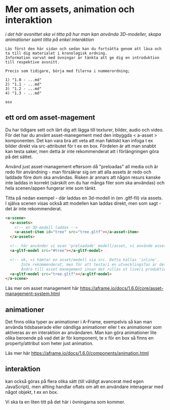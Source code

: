 # Mer om assets, animation och interaktion

*i det här avsnittet ska vi titta på hur man kan använda 3D-modeller, skapa animationer samt titta på enkel interaktion*

```
Läs först den här sidan och sedan kan du fortsätta genom att läsa och ta till dig materialet i kronologisk ordning.
Information varvat med övningar är tänkta att ge dig en introduktion till respektive avsnitt.

Precis som tidigare, börja med filerna i nummerordning;

1) "1.0 - ...md"
2) "1.1 - ...md"
3) "1.2 - ...md"
4) "1.3 - ...md"

osv

```

## ett ord om asset-magement
Du har tidigare sett och lärt dig att lägga till texturer, bilder, audio och video. För det har du använt asset-manegement med den inbyggda < a-asset > komponenten.
Det kan vara bra att veta att man faktiskt kan infoga t ex bilder direkt via src-attributet för t ex en box.
Fördelen är att man snabbt kan testa saker, men detta är inte rekommenderat att i förlängningen göra på det sättet.

Använd just asset-management eftersom då "preloadas" all media och är redo för användning - man försäkrar sig om att alla assets är redo och laddade före dom ska användas. Risken är annars att någon resurs kanske inte laddas in korrekt (särskilt om du har många filer som ska användas) och hela scenen/appen fungerar inte som tänkt.


Titta på nedan exempel - där laddas en 3d-modell in (en .gltf-fil) via assets. I själva scenen visas också att modellen kan laddas direkt, men som sagt - det är inte rekommenderat.

```html
<a-scene>
  <a-assets>
    <!-- en 3D-modell laddas -->
    <a-asset-item id="tree" src="tree.gltf"></a-asset-item>
  </a-assets>

  <!-- här använder vi ovan 'preloadade' modell/asset, vi använde asset management. -->
  <a-gltf-model src="#tree"></a-gltf-model>

  <!-- ok, vi hämtar en asset/modell via src. Detta kallas 'inline'.
       Inte rekommenderat, men för att testa/i en utvecklingsfas är det ok. 
       Ändra till asset manegement innan det rullas ut live/i produktion. -->
  <a-gltf-model src="tree.gltf"></a-gltf-model>
</a-scene>
```

Läs mer om asset management här https://aframe.io/docs/1.6.0/core/asset-management-system.html


## animationer
Det finns olika typer av animationer i A-Frame, exempelvis så kan man använda tidsbaserade eller oändliga animationer eller t ex animationer som aktiveras av en interaktion av användaren.
Man kan göra animationer lite olika beroende på vad det är för komponent, te x för en box så finns en property/attribut som heter just animation.

Läs mer här https://aframe.io/docs/1.6.0/components/animation.html


## interaktion
kan också göras på flera olika sätt (till väldigt avancerat med egen JavaScript), men allting handlar oftats om att en användare interagerar med något objekt, t ex en box.

Vi ska ta en liten titt på det här i övningarna som kommer.

